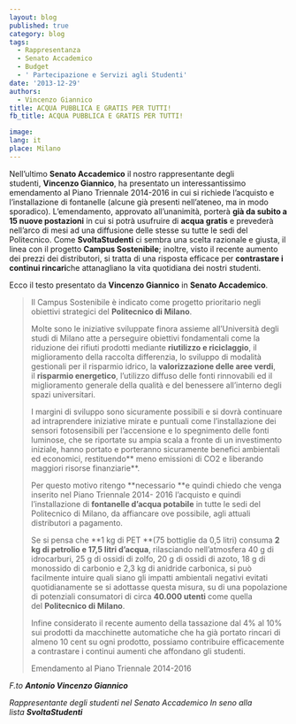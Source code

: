 ```yaml
---
layout: blog
published: true
category: blog
tags:
  - Rappresentanza
  - Senato Accademico
  - Budget
  - ' Partecipazione e Servizi agli Studenti'
date: '2013-12-29'
authors:
  - Vincenzo Giannico
title: ACQUA PUBBLICA E GRATIS PER TUTTI!
fb_title: ACQUA PUBBLICA E GRATIS PER TUTTI!

image: 
lang: it
place: Milano
---
```


Nell’ultimo **Senato Accademico** il nostro rappresentante degli studenti, **Vincenzo Giannico**, ha presentato un interessantissimo emendamento al Piano Triennale 2014-2016 in cui si richiede l’acquisto e l’installazione di fontanelle (alcune già presenti nell’ateneo, ma in modo sporadico). L’emendamento, approvato all’unanimità, porterà **già da subito a 15 nuove postazioni** in cui si potrà usufruire di **acqua gratis** e prevederà nell’arco di mesi ad una diffusione delle stesse su tutte le sedi del Politecnico. Come **SvoltaStudenti** ci sembra una scelta razionale e giusta, il linea con il progetto **Campus Sostenibile**; inoltre, visto il recente aumento dei prezzi dei distributori, si tratta di una risposta efficace per **contrastare i continui rincari**che attanagliano la vita quotidiana dei nostri studenti.

Ecco il testo presentato da **Vincenzo Giannico** in **Senato Accademico**.

> Il Campus Sostenibile è indicato come progetto prioritario negli obiettivi strategici del **Politecnico di Milano**.  
>   
> Molte sono le iniziative sviluppate finora assieme all’Università degli studi di Milano atte a perseguire obiettivi fondamentali come la riduzione dei rifiuti prodotti mediante **riutilizzo e riciclaggio**, il miglioramento della raccolta differenzia, lo sviluppo di modalità gestionali per il risparmio idrico, la **valorizzazione delle aree verdi**, il **risparmio energetico**, l’utilizzo diffuso delle fonti rinnovabili ed il miglioramento generale della qualità e del benessere all’interno degli spazi universitari.  
>   
> I margini di sviluppo sono sicuramente possibili e si dovrà continuare ad intraprendere iniziative mirate e puntuali come l’installazione dei sensori fotosensibili per l’accensione e lo spegnimento delle fonti luminose, che se riportate su ampia scala a fronte di un investimento iniziale, hanno portato e porteranno sicuramente benefici ambientali ed economici, restituendo** meno emissioni di CO2 e liberando maggiori risorse finanziarie**.  
>   
> Per questo motivo ritengo **necessario **e quindi chiedo che venga inserito nel Piano Triennale 2014- 2016 l’acquisto e quindi l’installazione di **fontanelle d’acqua potabile** in tutte le sedi del Politecnico di Milano, da affiancare ove possibile, agli attuali distributori a pagamento.  
>   
> Se si pensa che **1 kg di PET **(75 bottiglie da 0,5 litri) consuma **2 kg di petrolio e 17,5 litri d’acqua**, rilasciando nell’atmosfera 40 g di idrocarburi, 25 g di ossidi di zolfo, 20 g di ossidi di azoto, 18 g di monossido di carbonio e 2,3 kg di anidride carbonica, si può facilmente intuire quali siano gli impatti ambientali negativi evitati quotidianamente se si adottasse questa misura, su di una popolazione di potenziali consumatori di circa **40.000 utenti** come quella del **Politecnico di Milano**.  
>   
> Infine considerato il recente aumento della tassazione dal 4% al 10% sui prodotti da macchinette automatiche che ha già portato rincari di almeno 10 cent su ogni prodotto, possiamo contribuire efficacemente a contrastare i continui aumenti che affondano gli studenti.
> 
> Emendamento al Piano Triennale 2014-2016

_F.to **Antonio Vincenzo Giannico**_

_Rappresentante degli studenti nel Senato Accademico In seno alla lista **SvoltaStudenti**_
